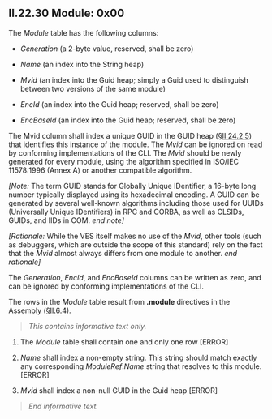 ## II.22.30 Module: 0x00

The _Module_ table has the following columns:

 * _Generation_ (a 2-byte value, reserved, shall be zero)

 * _Name_ (an index into the String heap)

 * _Mvid_ (an index into the Guid heap; simply a Guid used to distinguish between two versions of the same module)

 * _EncId_ (an index into the Guid heap; reserved, shall be zero)

 * _EncBaseId_ (an index into the Guid heap; reserved, shall be zero)

The Mvid column shall index a unique GUID in the GUID heap (§[II.24.2.5](ii.24.2.5-guid-heap.md)) that identifies this instance of the module. The _Mvid_ can be ignored on read by conforming implementations of the CLI. The _Mvid_ should be newly generated for every module, using the algorithm specified in ISO/IEC 11578:1996 (Annex A) or another compatible algorithm.

_[Note:_ The term GUID stands for Globally Unique IDentifier, a 16-byte long number typically displayed using its hexadecimal encoding.  A GUID can be generated by several well-known algorithms including those used for UUIDs (Universally Unique IDentifiers) in RPC and CORBA, as well as CLSIDs, GUIDs, and IIDs in COM. _end note]_

_[Rationale:_ While the VES itself makes no use of the _Mvid_, other tools (such as debuggers, which are outside the scope of this standard) rely on the fact that the _Mvid_ almost always differs from one module to another. _end rationale]_

The _Generation_, _EncId_, and _EncBaseId_ columns can be written as zero, and can be ignored by conforming implementations of the CLI.

The rows in the _Module_ table result from **.module** directives in the Assembly (§[II.6.4](#todo-missing-hyperlink)).

> _This contains informative text only._

 1. The _Module_ table shall contain one and only one row \[ERROR\]

 2. _Name_ shall index a non-empty string. This string should match exactly any corresponding _ModuleRef_._Name_ string that resolves to this module. \[ERROR\]

 3. _Mvid_ shall index a non-null GUID in the Guid heap \[ERROR\]

> _End informative text._
